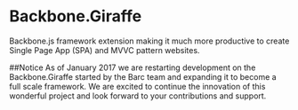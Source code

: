# Backbone.Giraffe
Backbone.js framework extension making it much more productive to create Single Page App (SPA) and MVVC pattern websites.

##Notice
As of January 2017 we are restarting development on the Backbone.Giraffe started by the Barc team and expanding it to become a full scale framework. We are excited to continue the innovation of this wonderful project and look forward to your contributions and support. 


